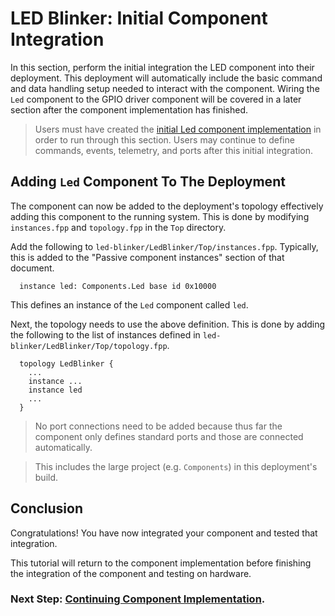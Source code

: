 # LED Blinker: Initial Component Integration

In this section, perform the initial integration the LED component into their deployment. This deployment will automatically include the basic command and data handling setup needed to interact with the component. Wiring the `Led` component to the GPIO driver component will be covered in a later section after the component implementation has finished.

> Users must have created the [initial Led component implementation](./component-implementation-1.md) in order to run through this section. Users may continue to define commands, events, telemetry, and ports after this initial integration.

## Adding `Led` Component To The Deployment

The component can now be added to the deployment's topology effectively adding this component to the running system. This is done by modifying `instances.fpp` and `topology.fpp` in the `Top` directory.

Add the following to `led-blinker/LedBlinker/Top/instances.fpp`.  Typically, this is added to the "Passive component instances" section of that document.

```
  instance led: Components.Led base id 0x10000
```

This defines an instance of the `Led` component called `led`.

Next, the topology needs to use the above definition. This is done by adding the following to the list of instances defined in `led-blinker/LedBlinker/Top/topology.fpp`.

```
  topology LedBlinker {
    ...
    instance ...
    instance led
    ...
  }
```

> No port connections need to be added because thus far the component only defines standard ports and those are connected automatically.

> This includes the large project (e.g. `Components`) in this deployment's build.

## Conclusion

Congratulations! You have now integrated your component and tested that integration.

This tutorial will return to the component implementation before finishing the integration of the component and testing on hardware.

### Next Step: [Continuing Component Implementation](./component-implementation-2.md).